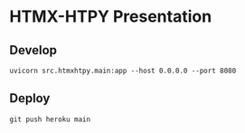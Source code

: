 # HTMX-HTPY Presentation

## Develop

`uvicorn src.htmxhtpy.main:app --host 0.0.0.0 --port 8080`

## Deploy

`git push heroku main`
